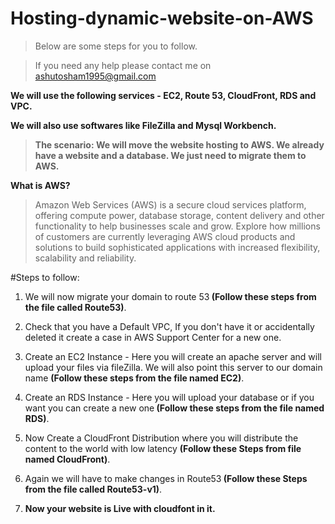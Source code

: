 # Hosting-dynamic-website-on-AWS

> Below are some steps for you to follow.

> If you need any help please contact me on ashutosham1995@gmail.com 

<b>We will use the following services - EC2, Route 53, CloudFront, RDS and VPC.

We will also use softwares like FileZilla and Mysql Workbench.

> The scenario: We will move the website hosting to AWS. We already have a website and a database. We just need to migrate them to AWS.
</b>

<b>What is AWS?</b>

>Amazon Web Services (AWS) is a secure cloud services platform, offering compute power, database storage, content delivery and other functionality to help businesses scale and grow. Explore how millions of customers are currently leveraging AWS cloud products and solutions to build sophisticated applications with increased flexibility, scalability and reliability.

#Steps to follow:

1. We will now migrate your domain to route 53<b> (Follow these steps from the file called Route53)</b>.

2. Check that you have a Default VPC, If you don't have it or accidentally deleted it create a case in AWS Support Center for a new one.

3. Create an EC2 Instance - Here you will create an apache server and will upload your files via fileZilla. We will also point this server to our domain name <b>(Follow these steps from the file named EC2)</b>.

4. Create an RDS Instance - Here you will upload your database or if you want you can create a new one<b> (Follow these steps from the file named RDS)</b>.

5. Now Create a CloudFront Distribution where you will distribute the content to the world with low latency <b>(Follow these Steps from file named CloudFront)</b>.

6. Again we will have to make changes in Route53<b> (Follow these Steps from the file called Route53-v1)</b>.

7. <b> Now your website is Live with cloudfont in it.</b>


